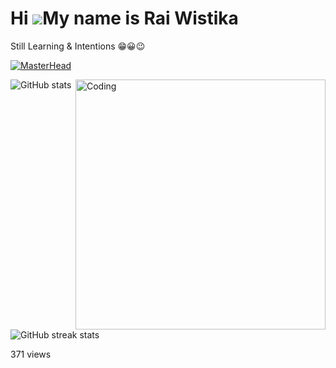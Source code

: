 Hi ![](https://user-images.githubusercontent.com/18350557/176309783-0785949b-9127-417c-8b55-ab5a4333674e.gif)My name is Rai Wistika
===================================================================================================================================

Still Learning & Intentions 😁😀😉

[![MasterHead](https://media.licdn.com/dms/image/D563DAQFIJGy_J4EvYA/image-scale_191_1128/0/1666883668428?e=1675425600&v=beta&t=q5S0E-n5z-gDvzZPdOvK7oorksu-JESWk3DdbbvU2ss)](https://codegrills.in)

<img align="right" alt="Coding" width="400" src="https://media.tenor.com/rePDfDWO3XoAAAAd/hacking.gif">

![GitHub stats](https://github-readme-stats.vercel.app/api?username=goznt&show_icons=true&count_private=true)

![GitHub streak stats](https://github-readme-streak-stats.herokuapp.com/?user=goznt)

371 views
